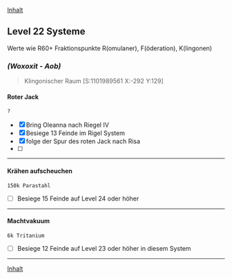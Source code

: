 [Inhalt](README.md#inhalt)

## Level 22 Systeme

Werte wie R60+ Fraktionspunkte R(omulaner), F(öderation), K(lingonen)

### _**(Woxoxit - Aob)**_
> Klingonischer Raum [S:1101989561 X:-292 Y:129]

#### Roter Jack 
`?`
- [x] Bring Oleanna nach Riegel IV
- [x] Besiege 13 Feinde im Rigel System
- [x] folge der Spur des roten Jack nach Risa
- [ ] 

---

#### Krähen aufscheuchen
`150k Parastahl`
- [ ] Besiege 15 Feinde auf Level 24 oder höher

---

#### Machtvakuum
`6k Tritanium`
- [ ] Besiege 12 Feinde auf Level 23 oder höher in diesem System

---

[Inhalt](README.md#inhalt)

